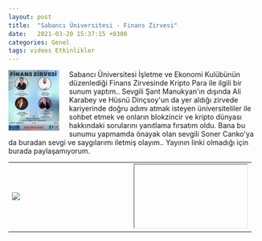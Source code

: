 ```yaml
---
layout: post
title:  "Sabancı Üniversitesi - Finans Zirvesi"
date:   2021-03-20 15:37:15 +0300
categories: Genel
tags: videos Etkinlikler
---
```


<img align="left" src="/assets/sabanci_finans_zirvesi_toplu_800.jpg" style="width:20%; padding-right:20px"> Sabancı Üniversitesi İşletme ve Ekonomi Kulübünün düzenlediği Finans Zirvesinde Kripto Para ile ilgili bir sunum yaptım.. Sevgili Şant Manukyan'ın dışında Ali Karabey ve Hüsnü Dinçsoy'un da yer aldığı zirvede kariyerinde doğru adımı atmak isteyen üniversiteliler ile sohbet etmek ve onların blokzincir ve kripto dünyası hakkındaki sorularını yanıtlama fırsatım oldu. Bana bu sunumu yapmamda önayak olan sevgili Soner Canko'ya da buradan sevgi ve saygılarımı iletmiş olayım.. Yayının linki olmadığı için burada paylaşamıyorum. 
&nbsp;


<table><tr><td style="width:50%">
<img src="/assets/sabanci_finans_zirvesİ_tek_800.jpg">
</td>
<td style="width:50%">
<iframe width="224" height="126"</td></tr>
<tr><td style="width:50%; vertical-align:top">
<p>
Etkinlik posteri 
</p></td>
<td style="width:50%; vertical-align:top">
<p>              </p>
</td></tr> 
</table>
